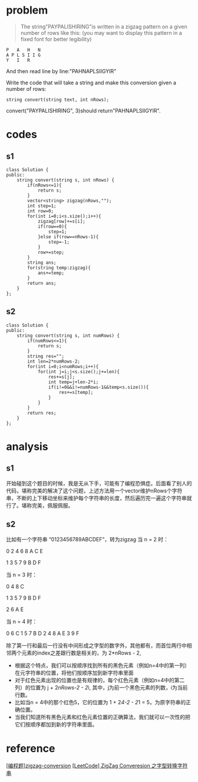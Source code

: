 # problem
>The string"PAYPALISHIRING"is written in a zigzag pattern on a given number of rows like this: (you may want to display this pattern in a fixed font for better legibility)
```
P   A   H   N
A P L S I I G
Y   I   R
```
And then read line by line:"PAHNAPLSIIGYIR"

Write the code that will take a string and make this conversion given a number of rows:
```
string convert(string text, int nRows);
```
convert("PAYPALISHIRING", 3)should return"PAHNAPLSIIGYIR".


# codes

## s1
```
class Solution {
public:
    string convert(string s, int nRows) {
        if(nRows<=1){
            return s;
        }
        vector<string> zigzag(nRows,"");
        int step=1;
        int row=0;
        for(int i=0;i<s.size();i++){
            zigzag[row]+=s[i];
            if(row==0){
                step=1;
            }else if(row==nRows-1){
                step=-1;
            }
            row+=step;
        }
        string ans;
        for(string temp:zigzag){
            ans+=temp;
        }
        return ans;
    }
};
```

## s2
```
class Solution {
public:
    string convert(string s, int numRows) {
        if(numRows<=1){
            return s;
        }
        string res="";
        int len=2*numRows-2;
        for(int i=0;i<numRows;i++){
            for(int j=i;j<s.size();j+=len){
                res+=s[j];
                int temp=j+len-2*i;
                if(i!=0&&i!=numRows-1&&temp<s.size()){
                    res+=s[temp];
                }
            }
        }
        return res;
    }
};
```

# analysis
## s1
开始碰到这个题目的时候，我是无从下手，可能有了编程恐惧症。后面看了别人的代码，堪称完美的解决了这个问题，上述方法用一个vector维护nRows个字符串，不断的上下移动坐标来维护每个字符串的长度，然后遍历完一遍这个字符串就行了。堪称完美，佩服佩服。

## s2
比如有一个字符串 “0123456789ABCDEF”，转为zigzag
当 n = 2 时：

0 2 4 6 8 A C E

1 3 5 7 9 B D F

当 n = 3 时：

0   4   8   C

1 3 5 7 9 B D F

2   6   A   E

当 n = 4 时：

0      6      C
1    5 7    B D
2  4   8  A   E
3      9      F

除了第一行和最后一行没有中间形成之字型的数字外，其他都有，而首位两行中相邻两个元素的index之差跟行数是相关的，为 2*nRows - 2,
- 根据这个特点，我们可以按顺序找到所有的黑色元素（例如n=4中的第一列）在元字符串的位置，将他们按顺序加到新字符串里面
- 对于红色元素出现的位置也是有规律的，每个红色元素（例如n=4中的第二列）的位置为 j + 2*nRows-2 - 2*i, 其中，j为前一个黑色元素的列数，i为当前行数。
- 比如当n = 4中的那个红色5，它的位置为 1 + 2*4-2 - 2*1 = 5，为原字符串的正确位置。
- 当我们知道所有黑色元素和红色元素位置的正确算法，我们就可以一次性的把它们按顺序都加到新的字符串里面。

# reference
[[编程题]zigzag-conversion][1]
[[LeetCode] ZigZag Converesion 之字型转换字符串][2]

[1]: https://www.nowcoder.com/questionTerminal/d3583975276743d3befe2ddd43156d14
[2]:http://www.cnblogs.com/grandyang/p/4128268.html